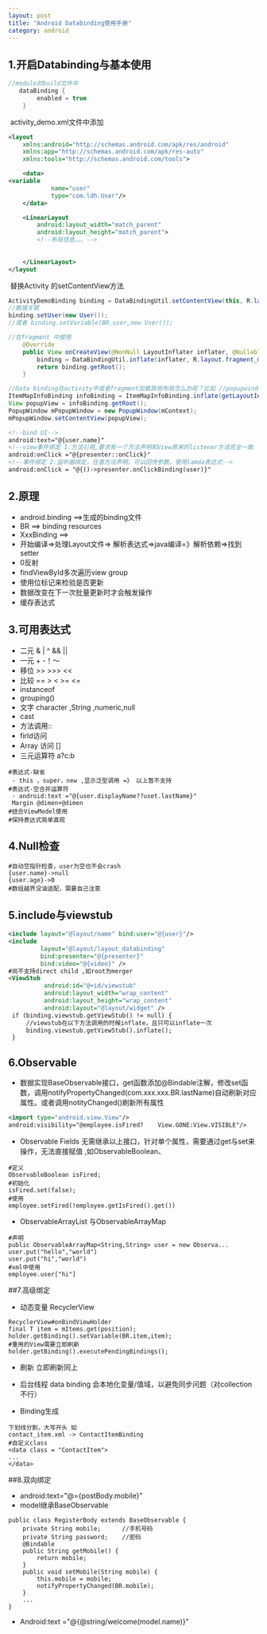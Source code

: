 ```yaml
---
layout: post
title: "Android Databinding使用手册"
category: android
---
```


## 1.开启Databinding与基本使用
```groovy
//module的build文件中
   dataBinding {
        enabled = true
    }
```
​        activity_demo.xml文件中添加

```xml
<layout
    xmlns:android="http://schemas.android.com/apk/res/android"
    xmlns:app="http://schemas.android.com/apk/res-auto"
    xmlns:tools="http://schemas.android.com/tools">

    <data>
<variable
           	name="user"
            type="com.ldh.User"/>
    </data>

	<LinearLayout     
		android:layout_width="match_parent"
        android:layout_height="match_parent">
        <!--布局信息。。。-->
      
      
    </LinearLayout>
</layout
```
​	替换Activity 的setContentView方法

```Java
ActivityDemoBinding binding = DataBindingUtil.setContentView(this, R.layout.activity_demo);
//数据关联 
binding.setUser(new User());
//或者 binding.setVariable(BR.user,new User());

//在fragment 中使用
    @Override
    public View onCreateView(@NonNull LayoutInflater inflater, @Nullable ViewGroup container, @Nullable Bundle savedInstanceState) {
        binding = DataBindingUtil.inflate(inflater, R.layout.fragment_mine, container, false);
        return binding.getRoot();
    }

//Data binding在activity中或者fragment加载其他布局怎么办呢？比如 //popupwindow之类的
ItemMapInfoBinding infoBinding = ItemMapInfoBinding.inflate(getLayoutInflater());
View popupView = infoBinding.getRoot();
PopupWindow mPopupWindow = new PopupWindow(mContext);
mPopupWindow.setContentView(popupView);
```
```xml
<!--bind UI-->
android:text="@{user.name}"
<!--view事件绑定 1.方法引用,要求有一个方法声明和View原来的listener方法完全一致  -->
android:onClick ="@{presenter::onClick}" 
<!--事件绑定 2.监听器绑定，任意方法声明，可以回传参数，使用lamda表达式-->
android:onClick = "@{()->presenter.onClickBinding(user)}"
```
## 2.原理

- android.binding   ==>生成的binding文件
- BR  ==> binding resources
- XxxBinding   ==>
- 开始编译=>处理Layout文件=> 解析表达式=>java编译=》解析依赖=>找到setter
- 0反射
- findViewById多次遍历view group
- 使用位标记来检验是否更新
- 数据改变在下一次批量更新时才会触发操作
- 缓存表达式
## 3.可用表达式
- 二元 & | ^    &&   ||
- 一元 + -！～
- 移位 >> >>> <<  
- 比较 == > < >= <=
- instanceof
- grouping()
- 文字 character ,String ,numeric,null
- cast
- 方法调用::
- firld访问
- Array 访问 []
- 三元运算符 a?c:b
```
#表达式-缺省
 - this ，super，new ,显示泛型调用 =》 以上暂不支持
#表达式-空合并运算符  
 - android:text ="@{user.displayName??uset.lastName}"
 Margin @dimen+@dimen
#结合ViewModel使用
#保持表达式简单直观
```
## 4.Null检查

```
#自动空指针检查，user为空也不会crash
{user.name}->null
{user.age}->0
#数组越界没油适配，需要自己注意
```

## 5.include与viewstub

```xml
<include layout="@layout/name" bind:user="@{user}"/>
<include
         layout="@layout/layout_databinding"
         bind:presenter="@{presenter}"
         bind:video="@{video}" />
#尚不支持direct child ,如root为merger
<ViewStub
          android:id="@+id/viewstub"
          android:layout_width="wrap_content"
          android:layout_height="wrap_content"
          android:layout="@layout/widget" />
 if (binding.viewstub.getViewStub() != null) {
     //viewstub在以下方法调用的时候inflate，且只可以inflate一次     
     binding.viewstub.getViewStub().inflate();
 } 
```

## 6.Observable

 -  数据实现BaseObservable接口，get函数添加@Bindable注解，修改set函数，调用notifyPropertyChanged(com.xxx.xxx.BR.lastName)自动刷新对应属性。或者调用notityChanged()刷新所有属性

```Xml
<import type="android.view.View"/>
android:visibility="@employee.isFired?    View.GONE:View.VISIBLE"/>
```

 -  Observable Fields 无需继承以上接口，针对单个属性，需要通过get与set来操作，无法直接赋值 ,如ObservableBoolean、

```
#定义
ObservableBoolean isFired;
#初始化
isFired.set(false);
#使用
employee.setFired(!employee.getIsFired().get())
```

-   ObservableArrayList 与ObservableArrayMap 

```
#声明
public ObservableArrayMap<String,String> user = new Observa...
user.put("hello","world")
user.put("hi","world")
#xml中使用
employee.user["hi"]
```

##7.高级绑定

 -  动态变量 RecyclerView
 ```
 RecyclerView#onBindViewHolder
 final T item = mItems.get(position);
 holder.getBinding().setVariable(BR.item,item);
 #重用的View需要立即刷新
 holder.getBinding().executePendingBindings();
 ```

 -  刷新 立即刷新同上

 -  后台线程 data binding 会本地化变量/值域，以避免同步问题（对collection不行）

 -  Binding生成  

```
下划线分割，大写开头 如
contact_item.xml -> ContactItemBinding
#自定义class
<data class = "ContactItem">
...
</data>
```

##8.双向绑定
- android:text="@={postBody.mobile}"
- model继承BaseObservable
```
public class RegisterBody extends BaseObservable {
	private String mobile;      //手机号码
    private String password;    //密码
    @Bindable
    public String getMobile() {
        return mobile;
    }
    public void setMobile(String mobile) {
        this.mobile = mobile;
        notifyPropertyChanged(BR.mobile);
    }
    ...
}
```

 - Android:text ="@{@string/welcome(model.name)}"

